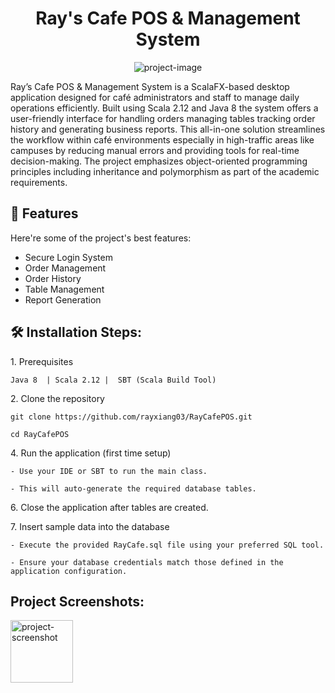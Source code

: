 <h1 align="center" id="title">Ray's Cafe POS &amp; Management System</h1>

<p align="center"><img src="https://socialify.git.ci/rayxiang03/RayCafePOS/image?font=Inter&amp;language=1&amp;name=1&amp;owner=1&amp;pattern=Signal&amp;stargazers=1&amp;theme=Auto" alt="project-image"></p>

<p id="description">Ray’s Cafe POS &amp; Management System is a ScalaFX-based desktop application designed for café administrators and staff to manage daily operations efficiently. Built using Scala 2.12 and Java 8 the system offers a user-friendly interface for handling orders managing tables tracking order history and generating business reports. This all-in-one solution streamlines the workflow within café environments especially in high-traffic areas like campuses by reducing manual errors and providing tools for real-time decision-making. The project emphasizes object-oriented programming principles including inheritance and polymorphism as part of the academic requirements.</p>

  
  
<h2>🧐 Features</h2>

Here're some of the project's best features:

*   Secure Login System
*   Order Management
*   Order History
*   Table Management
*   Report Generation

<h2>🛠️ Installation Steps:</h2>

<p>1. Prerequisites</p>

```
Java 8  | Scala 2.12 |  SBT (Scala Build Tool)
```

<p>2. Clone the repository</p>

```
git clone https://github.com/rayxiang03/RayCafePOS.git
```

```
cd RayCafePOS
```

<p>4. Run the application (first time setup)</p>

```
- Use your IDE or SBT to run the main class.
```

```
- This will auto-generate the required database tables.
```

<p>6. Close the application after tables are created.</p>

<p>7. Insert sample data into the database</p>

```
- Execute the provided RayCafe.sql file using your preferred SQL tool.
```

```
- Ensure your database credentials match those defined in the application configuration.
```

<h2>Project Screenshots:</h2>

<img src="https://imailsunwayedu-my.sharepoint.com/:i:/g/personal/23107527_imail_sunway_edu_my/EVIxGsmGySBBtJhM-2N9OZ4Ba0n-QFVSQ7amxAK4kZpnOg?e=KNGSsF" alt="project-screenshot" width="100" height="100/">
